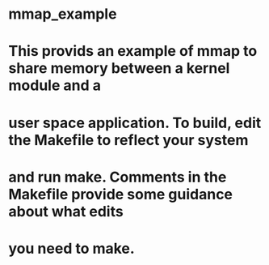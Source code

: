 # mmap_example
#
# This provids an example of mmap to share memory between a kernel module and a
# user space application.  To build, edit the Makefile to reflect your system
# and run make.  Comments in the Makefile provide some guidance about what edits
# you need to make.
